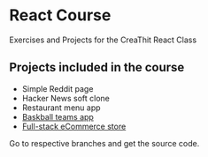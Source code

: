 # React Course
Exercises and Projects for the CreaThit React Class

## Projects included in the course

- Simple Reddit page
- Hacker News soft clone
- Restaurant menu app
- [Baskball teams app](https://github.com/thethmuu/react-course/tree/basketball-teams-app)
- [Full-stack eCommerce store](https://github.com/thethmuu/react-course/tree/store-frontend)

Go to respective branches and get the source code.
